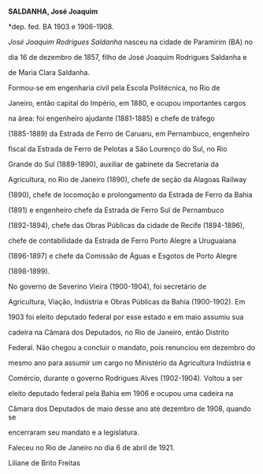 **SALDANHA, José Joaquim**



\*dep. fed. BA 1903 e 1906-1908.



*José Joaquim Rodrigues Saldanha* nasceu na cidade de Paramirim (BA) no

dia 16 de dezembro de 1857, filho de José Joaquim Rodrigues Saldanha e

de Maria Clara Saldanha.



Formou-se em engenharia civil pela Escola Politécnica, no Rio de

Janeiro, então capital do Império, em 1880, e ocupou importantes cargos

na área: foi engenheiro ajudante (1881-1885) e chefe de tráfego

(1885-1889) da Estrada de Ferro de Caruaru, em Pernambuco, engenheiro

fiscal da Estrada de Ferro de Pelotas a São Lourenço do Sul, no Rio

Grande do Sul (1889-1890), auxiliar de gabinete da Secretaria da

Agricultura, no Rio de Janeiro (1890), chefe de seção da Alagoas Railway

(1890), chefe de locomoção e prolongamento da Estrada de Ferro da Bahia

(1891) e engenheiro chefe da Estrada de Ferro Sul de Pernambuco

(1892-1894), chefe das Obras Públicas da cidade de Recife (1894-1896),

chefe de contabilidade da Estrada de Ferro Porto Alegre a Uruguaiana

(1896-1897) e chefe da Comissão de Águas e Esgotos de Porto Alegre

(1898-1899).



No governo de Severino Vieira (1900-1904), foi secretário de

Agricultura, Viação, Indústria e Obras Públicas da Bahia (1900-1902). Em

1903 foi eleito deputado federal por esse estado e em maio assumiu sua

cadeira na Câmara dos Deputados, no Rio de Janeiro, então Distrito

Federal. Não chegou a concluir o mandato, pois renunciou em dezembro do

mesmo ano para assumir um cargo no Ministério da Agricultura Indústria e

Comércio, durante o governo Rodrigues Alves (1902-1904). Voltou a ser

eleito deputado federal pela Bahia em 1906 e ocupou uma cadeira na

Câmara dos Deputados de maio desse ano até dezembro de 1908, quando se

encerraram seu mandato e a legislatura.



Faleceu no Rio de Janeiro no dia 6 de abril de 1921.



Liliane de Brito Freitas



